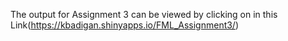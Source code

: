 The output for Assignment 3 can be viewed by clicking on in this Link(https://kbadigan.shinyapps.io/FML_Assignment3/)
